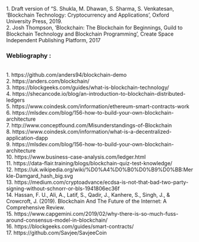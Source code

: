 
<p style="font-size:100%; margin-top:2%">
                        <br>
                        1. Draft version of “S. Shukla, M. Dhawan, S. Sharma, S. Venkatesan, ‘Blockchain Technology: Cryptocurrency and Applications’, Oxford University Press, 2019.<br>
                        2. Josh Thompson, ‘Blockchain: The Blockchain for Beginnings, Guild to Blockchain Technology and Blockchain Programming’, Create Space Independent Publishing Platform, 2017<br>

<h3>Webliography :</h3>
                        <br>
                        1.&nbsp;https://github.com/anders94/blockchain-demo
                        <br>
                        2.&nbsp;https://anders.com/blockchain/
                        <br>
                        3.&nbsp;https://blockgeeks.com/guides/what-is-blockchain-technology/
                        <br>
                        4.&nbsp;https://shecancode.io/blog/an-introduction-to-blockchain-distributed-ledgers
                        <br>
                        5.&nbsp;https://www.coindesk.com/information/ethereum-smart-contracts-work
                        <br>
                        6.&nbsp;https://mlsdev.com/blog/156-how-to-build-your-own-blockchain-architecture
                        <br>
                        7.&nbsp;http://www.conceptfound.com/Misunderstandings-of-Blockchain
                        <br>
                        8.&nbsp;https://www.coindesk.com/information/what-is-a-decentralized-application-dapp
                        <br>
                        9.&nbsp;https://mlsdev.com/blog/156-how-to-build-your-own-blockchain-architecture
                        <br>
                        10.&nbsp;https://www.business-case-analysis.com/ledger.html
                        <br>
                        11.&nbsp;https://data-flair.training/blogs/blockchain-quiz-test-knowledge/<br>
                        12.&nbsp;https://uk.wikipedia.org/wiki/%D0%A4%D0%B0%D0%B9%D0%BB:Merkle-Damgard_hash_big.svg<br>
                        13.&nbsp;https://medium.com/cryptoadvance/ecdsa-is-not-that-bad-two-party-signing-without-schnorr-or-bls-1941806ec36f<br>
                        14.&nbsp;Hassan, F. U., Ali, A., Latif, S., Qadir, J., Kanhere, S., Singh, J., & Crowcroft, J. (2019). Blockchain And The Future of the Internet: A Comprehensive Review.
                        <br>
                        15.&nbsp;https://www.capgemini.com/2019/02/why-there-is-so-much-fuss-around-consensus-model-in-blockchain/<br>
                        16.&nbsp;https://blockgeeks.com/guides/smart-contracts/<br>
                        17.&nbsp;https://github.com/Savjee/SavjeeCoin
                        <br>



